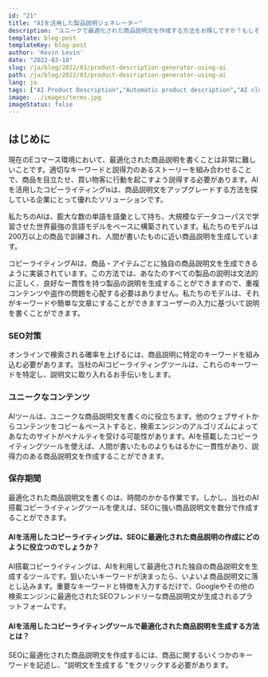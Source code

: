 ```yaml
---
id: "21"
title: "AIを活用した製品説明ジェネレーター"
description: "ユニークで最適化された商品説明文を作成する方法をお探しですか？もしそうなら、AIを活用したコピーライティングの利用を検討されてはいかがでしょうか。このツールは、AIを利用して、特定のキーワードに合わせた商品説明文を生成します。"
template: blog-post
templateKey: blog-post
author: 'Kevin Levin'
date: "2022-03-18"
slug: /ja/blog/2022/03/product-description-generator-using-ai
path: /ja/blog/2022/03/product-description-generator-using-ai
lang: ja
tags: ["AI Product Description","Automatic product description","AI clothings Product description"]
image: ../images/terms.jpg
imageStatus: false
---
```

## はじめに
現在のEコマース環境において、最適化された商品説明を書くことは非常に難しいことです。適切なキーワードと説得力のあるストーリーを組み合わせることで、商品を目立たせ、買い物客に行動を起こすよう説得する必要があります。AIを活用したコピーライティングіѕは、商品説明文をアップグレードする方法を探している企業にとって優れたソリューションです。


私たちのAIは、膨大な数の単語を語彙として持ち、大規模なデータコーパスで学習させた世界最強の言語モデルをベースに構築されています。私たちのモデルは200万以上の商品で訓練され、人間が書いたものに近い商品説明を生成しています。

コピーライティングAIは、商品・アイテムごとに独自の商品説明文を生成できるように実装されています。この方法では、あなたのすべての製品の説明は文法的に正しく、良好な一貫性を持つ製品の説明を生成することができますので、重複コンテンツや盗作の問題を心配する必要はありません。私たちのモデルは、それがキーワードや簡単な文章にすることができますユーザーの入力に基づいて説明を書くことができます。

### SEO対策
オンラインで検索される確率を上げるには、商品説明に特定のキーワードを組み込む必要があります。当社のAIコピーライティングツールは、これらのキーワードを特定し、説明文に取り入れるお手伝いをします。

### ユニークなコンテンツ
AIツールは、ユニークな商品説明文を書くのに役立ちます。他のウェブサイトからコンテンツをコピー＆ペーストすると、検索エンジンのアルゴリズムによってあなたのサイトがペナルティを受ける可能性があります。AIを搭載したコピーライティングツールを使えば、人間が書いたものよりもはるかに一貫性があり、説得力のある商品説明文を作成することができます。

### 保存期間
最適化された商品説明文を書くのは、時間のかかる作業です。しかし、当社のAI搭載コピーライティングツールを使えば、SEOに強い商品説明文を数分で作成することができます。

#### AIを活用したコピーライティングは、SEOに最適化された商品説明の作成にどのように役立つのでしょうか？
AI搭載コピーライティングは、AIを利用して最適化された独自の商品説明文を生成するツールです。狙いたいキーワードが決まったら、いよいよ商品説明文に落とし込みます。重要なキーワードと特徴を入力するだけで、Googleやその他の検索エンジンに最適化されたSEOフレンドリーな商品説明文が生成されるプラットフォームです。

#### AIを活用したコピーライティングツールで最適化された商品説明を生成する方法とは？
SEOに最適化された商品説明文を作成するには、商品に関するいくつかのキーワードを記述し、"説明文を生成する "をクリックする必要があります。



